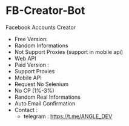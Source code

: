 # FB-Creator-Bot
Facebook Accounts Creator
- Free Version:
 - Random Informations
 - Not Support Proxies (support in mobile api)
 - Web API
- Paid Version :
 - Support Proxies
 - Mobile API
 - Request No Selenium
 - No CP (1%-3%)
 - Random Real Informations
 - Auto Email Confirmation
- Contact :
  - telegram : https://t.me/ANGLE_DEV
